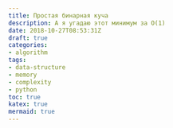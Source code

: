 ```yaml
---
title: Простая бинарная куча
description: А я угадаю этот минимум за O(1)
date: 2018-10-27T08:53:31Z
draft: true
categories:
- algorithm
tags:
- data-structure
- memory
- complexity
- python
toc: true
katex: true
mermaid: true
---
```


